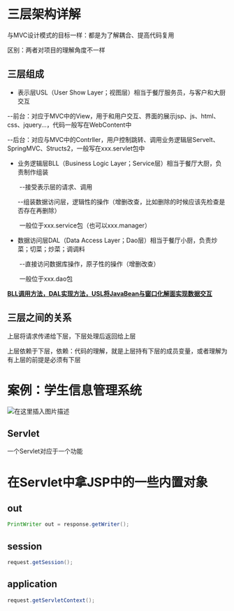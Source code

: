 # 三层架构详解

与MVC设计模式的目标一样：都是为了解耦合、提高代码复用

区别：两者对项目的理解角度不一样

## 三层组成

* 表示层USL（User  Show  Layer；视图层）相当于餐厅服务员，与客户和大厨交互

​			--前台：对应于MVC中的View，用于和用户交互、界面的展示jsp、js、html、css、jquery...，代码一般写在WebContent中

​			--后台：对应与MVC中的Contrller，用户控制跳转、调用业务逻辑层Servelt、SpringMVC、Structs2，一般写在xxx.servlet包中

* 业务逻辑层BLL（Business  Logic  Layer；Service层）相当于餐厅大厨，负责制作组装

  ​	--接受表示层的请求、调用

  ​	--组装数据访问层，逻辑性的操作（增删改查，比如删除的时候应该先检查是否存在再删除）

  ​    一般位于xxx.service包（也可以xxx.manager）

* 数据访问层DAL（Data  Access  Layer；Dao层）相当于餐厅小厨，负责炒菜；切菜；炒菜；调调料

  ​	--直接访问数据库操作，原子性的操作（增删改查）

  ​    一般位于xxx.dao包

<u>**BLL调用方法，DAL实现方法，USL将JavaBean与窗口化解面实现数据交互**</u>

## 三层之间的关系

上层将请求传递给下层，下层处理后返回给上层

上层依赖于下层，依赖：代码的理解，就是上层持有下层的成员变量，或者理解为有上层的前提是必须有下层



# 案例：学生信息管理系统

![在这里插入图片描述](https://img-blog.csdnimg.cn/20200209222903615.png?)

## Servlet

一个Servlet对应于一个功能





 # 在Servlet中拿JSP中的一些内置对象

## out

~~~java
PrintWriter out = response.getWriter();
~~~

## session

~~~java
request.getSession();
~~~

## application

~~~java
request.getServletContext();
~~~



 